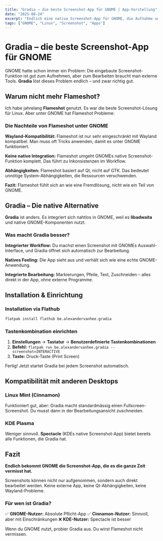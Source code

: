 ```yaml
---
title: "Gradia – die beste Screenshot-App für GNOME | App-Vorstellung"
date: "2025-08-24"
excerpt: "Endlich eine native Screenshot-App für GNOME, die Aufnahme und Bearbeitung vereint. Gradia löst ein langjähriges Problem des GNOME-Desktops."
tags: ["GNOME", "Linux", "Screenshot", "Apps"]
---
```


# Gradia – die beste Screenshot-App für GNOME

GNOME hatte schon immer ein Problem: Die eingebaute Screenshot-Funktion ist gut zum Aufnehmen, aber zum Bearbeiten braucht man externe Tools. **Gradia** löst dieses Problem endlich – und zwar richtig gut.

## Warum nicht mehr Flameshot?

Ich habe jahrelang **Flameshot** genutzt. Es war die beste Screenshot-Lösung für Linux. Aber unter GNOME hat Flameshot Probleme:

### Die Nachteile von Flameshot unter GNOME

**Wayland-Kompatibilität:**
Flameshot ist nur sehr eingeschränkt mit Wayland kompatibel. Man muss oft Tricks anwenden, damit es unter GNOME funktioniert.

**Keine native Integration:**
Flameshot umgeht GNOMEs native Screenshot-Funktion komplett. Das führt zu Inkonsistenzen im Workflow.

**Abhängigkeiten:**
Flameshot basiert auf Qt, nicht auf GTK. Das bedeutet unnötige System-Abhängigkeiten, die Ressourcen verschwenden.

**Fazit:** Flameshot fühlt sich an wie eine Fremdlösung, nicht wie ein Teil von GNOME.

## Gradia – Die native Alternative

**Gradia** ist anders. Es integriert sich nahtlos in GNOME, weil es **libadwaita** und native GNOME-Komponenten nutzt.

### Was macht Gradia besser?

**Integrierter Workflow:**
Du machst einen Screenshot mit GNOMEs Auswahl-Interface, und Gradia öffnet sich automatisch zur Bearbeitung.

**Natives Feeling:**
Die App sieht aus und verhält sich wie eine echte GNOME-Anwendung.

**Integrierte Bearbeitung:**
Markierungen, Pfeile, Text, Zuschneiden – alles direkt in der App, ohne externe Programme.

## Installation & Einrichtung

### Installation via Flathub

```bash
flatpak install flathub be.alexandervanhee.gradia
```

### Tastenkombination einrichten

1. **Einstellungen** → **Tastatur** → **Benutzerdefinierte Tastenkombinationen**
2. **Befehl:** `flatpak run be.alexandervanhee.gradia --screenshot=INTERACTIVE`
3. **Taste:** Druck-Taste (Print Screen)

Fertig! Jetzt startet Gradia bei jedem Screenshot automatisch.

## Kompatibilität mit anderen Desktops

### Linux Mint (Cinnamon)

Funktioniert gut, aber: Gradia macht standardmässig einen Fullscreen-Screenshot. Du musst dann in der Bearbeitungsansicht zuschneiden.

### KDE Plasma

Weniger sinnvoll. **Spectacle** (KDEs native Screenshot-App) bietet bereits alle Funktionen, die Gradia hat.

## Fazit

**Endlich bekommt GNOME die Screenshot-App, die es die ganze Zeit vermisst hat.**

Screenshots können nicht nur aufgenommen, sondern auch direkt bearbeitet werden. Keine externe App, keine Qt-Abhängigkeiten, keine Wayland-Probleme.

### Für wen ist Gradia?

✅ **GNOME-Nutzer:** Absolute Pflicht-App
✅ **Cinnamon-Nutzer:** Sinnvoll, aber mit Einschränkungen
❌ **KDE-Nutzer:** Spectacle ist besser

Wenn du GNOME nutzt, probier Gradia aus. Du wirst Flameshot nicht vermissen.
